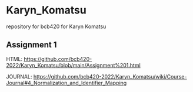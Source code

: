 # Karyn_Komatsu
repository for bcb420 for Karyn Komatsu

## Assignment 1

HTML: https://github.com/bcb420-2022/Karyn_Komatsu/blob/main/Assignment%201.html

JOURNAL: https://github.com/bcb420-2022/Karyn_Komatsu/wiki/Course-Journal#4_Normalization_and_Identifier_Mapping
